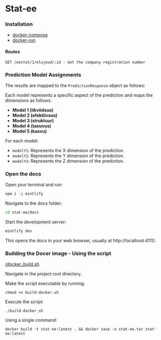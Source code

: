 # Stat-ee

### Installation
- [docker-compose](install-manifests/docker-compose/README.md)
- [docker-run](install-manifests/docker-run/README.md)

#### Routes
```http
GET /eestat/1/elujoud/:id - Get the company registration number
```

### Prediction Model Assignments

The results are mapped to the `PredictionResponse` object as follows:

Each model represents a specific aspect of the prediction and maps the dimensions as follows:

- **Model 1 (likviidsus)**
- **Model 2 (efektiivsus)**
- **Model 3 (struktuur)**
- **Model 4 (tasuvus)**
- **Model 5 (kasvu)**

For each model:
  - `modelY1`: Represents the X dimension of the prediction.
  - `modelY2`: Represents the Y dimension of the prediction.
  - `modelY3`: Represents the Z dimension of the prediction.

### Open the docs

Open your terminal and run:

```bash
npm i -g mintlify
```

Navigate to the docs folder:

```bash
cd stat-ee/docs
```
Start the development server:

```bash
mintlify dev
```

This opens the docs in your web browser, usually at http://localhost:4111/.

### Building the Docer image - Using the script

[/docker_build.sh](docker_build.sh)

Navigate in the project root directory.

Make the script executable by running:

`chmod +x build-docker.sh`

Execute the script:

`./build-docker.sh`

Using a single command:

`docker build -t stat-ee:latest . && docker save -o stat-ee.tar stat-ee:latest`